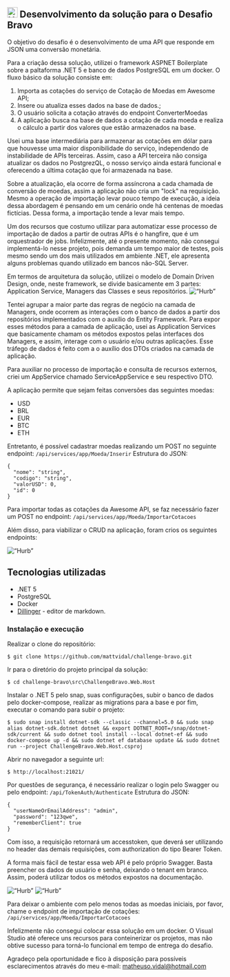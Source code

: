 
## <img  src="https://avatars1.githubusercontent.com/u/7063040?v=4&s=200.jpg"  alt="Hurb"  width="24" /> Desenvolvimento da solução para o Desafio Bravo

O objetivo do desafio é o desenvolvimento de uma API que responde em JSON uma conversão monetária.

Para a criação dessa solução, utilizei o framework ASPNET Boilerplate sobre a paltaforma .NET 5 e banco de dados PostgreSQL em um docker.
O fluxo básico da solução consiste em:
1. Importa as cotações do serviço de Cotação de Moedas em Awesome API;
2. Insere ou atualiza esses dados na base de dados.;
3. O usuário solicita a cotação através do endpoint ConverterMoedas
4. A aplicação busca na base de dados a cotação de cada moeda e realiza o cálculo a partir dos valores que estão armazenados na base.

Usei uma base intermediária para armazenar as cotações em dólar para que houvesse uma maior disponibilidade do serviço, independendo de instabilidade de APIs terceiras. Assim, caso a API terceira não consiga atualizar os dados no PostgrezQL, o nosso serviço ainda estará funcional e oferecendo a última cotação que foi armazenada na base.

Sobre a atualização, ela ocorre de forma assíncrona a cada chamada de conversão de moedas, assim a aplicação não cria um "lock" na requisição. Mesmo a operação de importação levar pouco tempo de execução, a ideia dessa abordagem é pensando em um cenário onde há centenas de moedas fictícias. Dessa forma, a importação tende a levar mais tempo.

Um dos recursos que costumo utilizar para automatizar esse processo de importação de dados a partir de outras APIs é o hangfire, que é um orquestrador de jobs. Infelizmente, até o presente momento, não consegui implementá-lo nesse projeto, pois demanda um tempo maior de testes, pois mesmo sendo um dos mais utilizados em ambiente .NET, ele apresenta alguns problemas quando utilizado em bancos não-SQL Server.

Em termos de arquitetura da solução, utilizei o modelo de Domain Driven Design, onde, neste framework, se divide basicamente em 3 partes: Application Service, Managers das Classes e seus repositórios.
<img src="https://raw.githubusercontent.com/mattvidal/challenge-bravo/main/img/abp-concerns.png" alt=“Hurb” width=“24” />

Tentei agrupar a maior parte das regras de negócio na camada de Managers, onde ocorrem as interações com o banco de dados a partir dos repositórios implementados com o auxílio do Entity Framework. Para expor esses métodos para a camada de aplicação, usei as Application Services que basicamente chamam os métodos expostos pelas interfaces dos Managers, e assim, interage com o usuário e/ou outras aplicações. Esse tráfego de dados é feito com a o auxílio dos DTOs criados na camada de aplicação.

Para auxiliar no processo de importação e consulta de recursos externos, criei um AppService chamado ServiceAppService e seu respectivo DTO.

A aplicação permite que sejam feitas conversões das seguintes moedas:
- USD
- BRL
- EUR
- BTC
- ETH
 

Entretanto, é possível cadastrar moedas realizando um POST no seguinte endpoint: `/api/services/app/Moeda/Inserir`
Estrutura do JSON:
```
{
  "nome": "string",
  "codigo": "string",
  "valorUSD": 0,
  "id": 0
}
```

Para importar todas as cotações da Awesome API, se faz necessário fazer um POST no endpoint: 
`/api/services/app/Moeda/ImportarCotacoes`

Além disso, para viabilizar o CRUD na aplicação, foram crios os seguintes endpoints:

<img src="https://raw.githubusercontent.com/mattvidal/challenge-bravo/main/img/swagger3.png" alt=“Hurb” width=“24” /> 

## Tecnologias utilizadas

  - .NET 5
  - PostgreSQL
  - Docker
  - [Dillinger](https://dillinger.io/) - editor de markdown.

### Instalação e execução

Realizar o clone do repositório:
```
$ git clone https://github.com/mattvidal/challenge-bravo.git
```

Ir para o diretório do projeto principal da solução:
```
$ cd challenge-bravo\src\ChallengeBravo.Web.Host
```

Instalar o .NET 5 pelo snap, suas configurações, subir o banco de dados pelo docker-compose, realizar as migrations para a base e por fim, executar o comando para subir o projeto:
```
$ sudo snap install dotnet-sdk --classic --channel=5.0 && sudo snap alias dotnet-sdk.dotnet dotnet && export DOTNET_ROOT=/snap/dotnet-sdk/current && sudo dotnet tool install --local dotnet-ef && sudo docker-compose up -d && sudo dotnet ef database update && sudo dotnet run --project ChallengeBravo.Web.Host.csproj
```
Abrir no navegador a seguinte url:
```
$ http://localhost:21021/
```
Por questões de segurança, é necessário realizar o login pelo Swagger ou pelo endpoint:
`/api/TokenAuth/Authenticate`
Estrutura do JSON:
```
{
  "userNameOrEmailAddress": "admin",
  "password": "123qwe",
  "rememberClient": true
}
```
Com isso, a requisição retornará um accesstoken, que deverá ser utilizando no header das demais requisições, com authorization do tipo Bearer Token.

A forma mais fácil de testar essa web API é pelo próprio Swagger. Basta preencher os dados de usuário e senha, deixando o tenant em branco. Assim, poderá utilizar todos os métodos expostos na documentação.

<img src="https://raw.githubusercontent.com/mattvidal/challenge-bravo/main/img/swagger1.png" alt=“Hurb” width=“24” />

<img src="https://raw.githubusercontent.com/mattvidal/challenge-bravo/main/img/swagger2.png" alt=“Hurb” width=“24” />

Para deixar o ambiente com pelo menos todas as moedas iniciais, por favor, chame o endpoint de importação de cotações: `/api/services/app/Moeda/ImportarCotacoes`

Infelizmente não consegui colocar essa solução em um docker. O Visual Studio até oferece uns recursos para conteinerizar os projetos, mas não obtive sucesso para torná-lo funcional em tempo de entrega do desafio.

Agradeço pela oportunidade e fico à disposição para possíveis esclarecimentos através do meu e-mail: matheuso.vidal@hotmail.com
